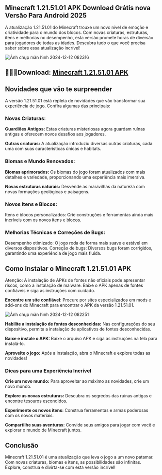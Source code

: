 ## Minecraft 1.21.51.01 APK Download Grátis nova Versão Para Android 2025
A atualização 1.21.51.01 do Minecraft trouxe um novo nível de emoção e criatividade para o mundo dos blocos. Com novas criaturas, estruturas, itens e melhorias no desempenho, esta versão promete horas de diversão para jogadores de todas as idades. Descubra tudo o que você precisa saber sobre essa atualização incrível!

![Ảnh chụp màn hình 2024-12-12 082316](https://github.com/user-attachments/assets/a37868dd-48c3-4cdb-bba9-eaad9a88c400)

## 🌈👩‍💻Download: [Minecraft 1.21.51.01 APK](https://modilimitado.io/pt/minecraft-apk)

## Novidades que vão te surpreender
A versão 1.21.51.01 está repleta de novidades que vão transformar sua experiência de jogo. Confira algumas das principais:

### Novas Criaturas:

**Guardiões Antigos:** Estas criaturas misteriosas agora guardam ruínas antigas e oferecem novos desafios aos jogadores.

**Outras criaturas:** A atualização introduziu diversas outras criaturas, cada uma com suas características únicas e habitats.

### Biomas e Mundo Renovados:

**Biomas aprimorados:** Os biomas do jogo foram atualizados com mais detalhes e variedade, proporcionando uma experiência mais imersiva.

**Novas estruturas naturais:** Desvende as maravilhas da natureza com novas formações geológicas e paisagens.

### Novos Itens e Blocos:
Itens e blocos personalizados: Crie construções e ferramentas ainda mais incríveis com os novos itens e blocos.

### Melhorias Técnicas e Correções de Bugs:
Desempenho otimizado: O jogo roda de forma mais suave e estável em diversos dispositivos.
Correção de bugs: Diversos bugs foram corrigidos, garantindo uma experiência de jogo mais fluida.

## Como Instalar o Minecraft 1.21.51.01 APK
Atenção: A instalação de APKs de fontes não oficiais pode apresentar riscos, como a instalação de malware. Baixe o APK apenas de fontes confiáveis e siga as instruções com cuidado.

**Encontre um site confiável:** Procure por sites especializados em mods e add-ons do Minecraft para encontrar o APK da versão 1.21.51.01.

![Ảnh chụp màn hình 2024-12-12 082251](https://github.com/user-attachments/assets/5ee2904f-e673-4360-9936-ca77b3d271b5)

**Habilite a instalação de fontes desconhecidas:** Nas configurações do seu dispositivo, permita a instalação de aplicativos de fontes desconhecidas.

**Baixe e instale o APK:** Baixe o arquivo APK e siga as instruções na tela para instalá-lo.

**Aproveite o jogo:** Após a instalação, abra o Minecraft e explore todas as novidades!

### Dicas para uma Experiência Incrível

**Crie um novo mundo:** Para aproveitar ao máximo as novidades, crie um novo mundo.

**Explore as novas estruturas:** Descubra os segredos das ruínas antigas e encontre tesouros escondidos.

**Experimente os novos itens:** Construa ferramentas e armas poderosas com os novos materiais.

**Compartilhe suas aventuras:** Convide seus amigos para jogar com você e explorar o mundo de Minecraft juntos.

## Conclusão
Minecraft 1.21.51.01 é uma atualização que leva o jogo a um novo patamar. Com novas criaturas, biomas e itens, as possibilidades são infinitas. Explore, construa e divirta-se com esta versão incrível!

